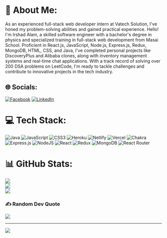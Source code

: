# 💫 About Me:
As an experienced full-stack web developer intern at Vatech Solution, I've honed my problem-solving abilities and gained practical experience. Hello! I'm Irshad Alam, a skilled software engineer with a bachelor's degree in physics and specialized training in full-stack web development from Masai School. Proficient in React.js, JavaScript, Node.js, Express.js, Redux, MongoDB, HTML, CSS, and Java, I've completed personal projects like DiscoveryPlus and Alibaba clones, along with inventory management systems and real-time chat applications. With a track record of solving over 200 DSA problems on LeetCode, I'm ready to tackle challenges and contribute to innovative projects in the tech industry.


## 🌐 Socials:
[![Facebook](https://img.shields.io/badge/Facebook-%231877F2.svg?logo=Facebook&logoColor=white)](https://facebook.com/https://www.facebook.com/zayan.raj.311) [![LinkedIn](https://img.shields.io/badge/LinkedIn-%230077B5.svg?logo=linkedin&logoColor=white)](https://linkedin.com/in/https://www.linkedin.com/in/md-irshad-alam-761b491b9/) 

# 💻 Tech Stack:
![Java](https://img.shields.io/badge/java-%23ED8B00.svg?style=for-the-badge&logo=java&logoColor=white) ![JavaScript](https://img.shields.io/badge/javascript-%23323330.svg?style=for-the-badge&logo=javascript&logoColor=%23F7DF1E) ![CSS3](https://img.shields.io/badge/css3-%231572B6.svg?style=for-the-badge&logo=css3&logoColor=white) ![Heroku](https://img.shields.io/badge/heroku-%23430098.svg?style=for-the-badge&logo=heroku&logoColor=white) ![Netlify](https://img.shields.io/badge/netlify-%23000000.svg?style=for-the-badge&logo=netlify&logoColor=#00C7B7) ![Vercel](https://img.shields.io/badge/vercel-%23000000.svg?style=for-the-badge&logo=vercel&logoColor=white) ![Chakra](https://img.shields.io/badge/chakra-%234ED1C5.svg?style=for-the-badge&logo=chakraui&logoColor=white) ![Express.js](https://img.shields.io/badge/express.js-%23404d59.svg?style=for-the-badge&logo=express&logoColor=%2361DAFB) ![NodeJS](https://img.shields.io/badge/node.js-6DA55F?style=for-the-badge&logo=node.js&logoColor=white) ![React](https://img.shields.io/badge/react-%2320232a.svg?style=for-the-badge&logo=react&logoColor=%2361DAFB) ![Redux](https://img.shields.io/badge/redux-%23593d88.svg?style=for-the-badge&logo=redux&logoColor=white) ![MongoDB](https://img.shields.io/badge/MongoDB-%234ea94b.svg?style=for-the-badge&logo=mongodb&logoColor=white) ![React Router](https://img.shields.io/badge/React_Router-CA4245?style=for-the-badge&logo=react-router&logoColor=white)
# 📊 GitHub Stats:
![](https://github-readme-stats.vercel.app/api?username=Md-Irshad-Alam&theme=dark&hide_border=false&include_all_commits=true&count_private=true)<br/>
![](https://github-readme-streak-stats.herokuapp.com/?user=Md-Irshad-Alam&theme=dark&hide_border=false)<br/>
![](https://github-readme-stats.vercel.app/api/top-langs/?username=Md-Irshad-Alam&theme=dark&hide_border=false&include_all_commits=true&count_private=true&layout=compact)

### ✍️ Random Dev Quote
![](https://quotes-github-readme.vercel.app/api?type=horizontal&theme=radical)

---
[![](https://visitcount.itsvg.in/api?id=Md-Irshad-Alam&icon=0&color=0)](https://visitcount.itsvg.in)

<!--  created by Irshad alam( https://gprm.itsvg.in ) -->
